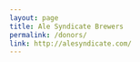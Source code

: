 ```yaml
---
layout: page
title: Ale Syndicate Brewers
permalink: /donors/
link: http://alesyndicate.com/
---
```



